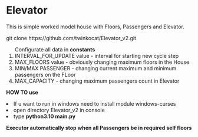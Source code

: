 # Elevator

<p>This is simple worked model house with Floors, Passengers and Elevator.</p>

<p>git clone https://github.com/twinkocat/Elevator_v2.git</p>



<ol>Configurate all data in <strong>constants</strong>
    <li>INTERVAL_FOR_UPDATE value - interval for starting new cycle step</li>
    <li>MAX_FLOORS value - obviously changing maximum floors in the House</li>
    <li>MIN/MAX PASSENGER - changing current maximum and minimum passengers on the FLoor</li>    
    <li>MAX_CAPACITY - changing maximum passengers count in Elevator</li>
</ol>

<p><strong>HOW TO use</strong></p>

<li>If u want to run in windows need to install module windows-curses</li>

<li>open directory Elevator_v2 in console</li>
<li>type <strong>python3.10 main.py</strong></li>

<p><strong>Executor automatically stop when all Passengers be in required self floors</strong></p>

